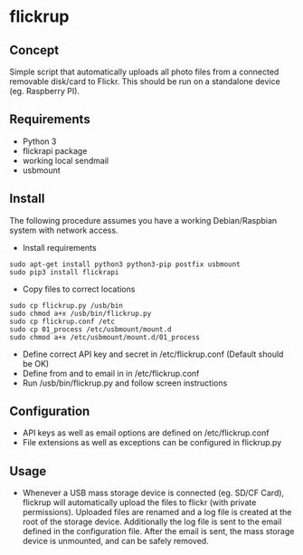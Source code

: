 # flickrup

## Concept
Simple script that automatically uploads all photo files from a connected removable disk/card to Flickr.
This should be run on a standalone device (eg. Raspberry PI).

## Requirements
- Python 3
- flickrapi package
- working local sendmail
- usbmount

## Install
The following procedure assumes you have a working Debian/Raspbian system with network access.

- Install requirements
~~~~
sudo apt-get install python3 python3-pip postfix usbmount
sudo pip3 install flickrapi
~~~~
- Copy files to correct locations
~~~~
sudo cp flickrup.py /usb/bin
sudo chmod a+x /usb/bin/flickrup.py
sudo cp flickrup.conf /etc
sudo cp 01_process /etc/usbmount/mount.d
sudo chmod a+x /etc/usbmount/mount.d/01_process
~~~~
- Define correct API key and secret in /etc/flickrup.conf (Default should be OK)
- Define from and to email in in /etc/flickrup.conf
- Run /usb/bin/flickrup.py and follow screen instructions

## Configuration
- API keys as well as email options are defined on /etc/flickrup.conf
- File extensions as well as exceptions can be configured in flickrup.py

## Usage
- Whenever a USB mass storage device is connected (eg. SD/CF Card), flickrup will automatically upload the files to flickr (with private permissions). Uploaded files are renamed and a log file is created at the root of the storage device. Additionally the log file is sent to the email defined in the configuration file. After the email is sent, the mass storage device is unmounted, and can be safely removed.
